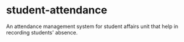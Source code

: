 # student-attendance
An attendance management system for student affairs unit that help in recording students' absence.
